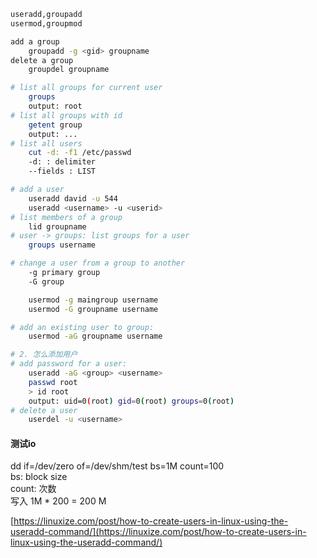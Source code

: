 
~~~bash
useradd,groupadd
usermod,groupmod

add a group  
    groupadd -g <gid> groupname  
delete a group  
    groupdel groupname  

# list all groups for current user
    groups  
    output: root
# list all groups with id
    getent group
    output: ...
# list all users  
    cut -d: -f1 /etc/passwd
    -d: : delimiter
    --fields : LIST

# add a user  
    useradd david -u 544
    useradd <username> -u <userid>
# list members of a group  
    lid groupname
# user -> groups: list groups for a user  
    groups username

# change a user from a group to another  
    -g primary group  
    -G group

    usermod -g maingroup username
    usermod -G groupname username  

# add an existing user to group:
    usermod -aG groupname username

# 2. 怎么添加用户
# add password for a user:
    useradd -aG <group> <username>
    passwd root
    > id root
    output: uid=0(root) gid=0(root) groups=0(root)
# delete a user
    userdel -u <username>
~~~

#### 测试io
dd if=/dev/zero of=/dev/shm/test bs=1M count=100  
bs: block size  
count: 次数  
写入 1M * 200 = 200 M  

[https://linuxize.com/post/how-to-create-users-in-linux-using-the-useradd-command/](https://linuxize.com/post/how-to-create-users-in-linux-using-the-useradd-command/)
